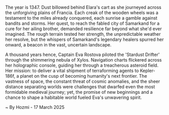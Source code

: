 
The year is 1347.  Dust billowed behind Elara's cart as she journeyed across the unforgiving plains of Francia.  Each creak of the wooden wheels was a testament to the miles already conquered, each sunrise a gamble against bandits and storms.  Her quest, to reach the fabled city of Samarkand for a cure for her ailing brother, demanded resilience far beyond what she'd ever imagined.  The rough terrain tested her strength, the unpredictable weather her resolve, but the whispers of Samarkand's legendary healers spurred her onward, a beacon in the vast, uncertain landscape.


A thousand years hence, Captain Eva Rostova piloted the 'Stardust Drifter' through the shimmering nebula of Xylos.  Navigation charts flickered across her holographic console, guiding her through a treacherous asteroid field.  Her mission: to deliver a vital shipment of terraforming agents to Kepler-186f, a planet on the cusp of becoming humanity's next frontier.  The vastness of space, the constant threat of cosmic anomalies, and the sheer distance separating worlds were challenges that dwarfed even the most formidable medieval journey; yet, the promise of new beginnings and a chance to shape a habitable world fueled Eva's unwavering spirit.

~ By Hozmi - 17 March 2025
